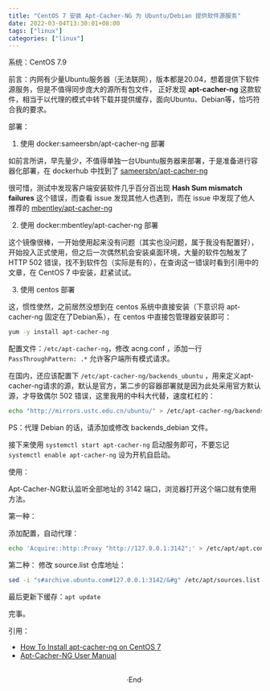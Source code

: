 ```yaml
---
title: "CentOS 7 安装 Apt-Cacher-NG 为 Ubuntu/Debian 提供软件源服务"
date: 2022-03-04T13:30:01+08:00
tags: ["linux"]
categories: ["linux"]
---
```


系统：CentOS 7.9

前言：内网有少量Ubuntu服务器（无法联网），版本都是20.04，想着提供下软件源服务，但是不值得同步庞大的源所有包文件，
正好发现 **apt-cacher-ng** 这款软件，相当于以代理的模式中转下载并提供缓存，面向Ubuntu、Debian等，恰巧符合我的要求。

部署：

1. 使用 docker:sameersbn/apt-cacher-ng 部署

如前言所讲，早先量少，不值得单独一台Ubuntu服务器来部署，于是准备进行容器化部署，在 dockerhub 中找到了 [sameersbn/apt-cacher-ng](https://hub.docker.com/r/sameersbn/apt-cacher-ng)

很可惜，测试中发现客户端安装软件几乎百分百出现 **Hash Sum mismatch failures** 这个错误，而查看 issue 发现其他人也遇到，而在 issue 中发现了他人推荐的 [mbentley/apt-cacher-ng](https://hub.docker.com/r/mbentley/apt-cacher-ng)

2. 使用 docker:mbentley/apt-cacher-ng 部署

这个镜像很棒，一开始使用起来没有问题（其实也没问题，属于我没有配置好），开始投入正式使用，但之后一次偶然机会安装桌面环境，大量的软件包触发了 HTTP 502 错误，找不到软件包（实际是有的），在查询这一错误时看到引用中的文章，在 CentOS 7 中安装，赶紧试试。

3. 使用 centos 部署

这，惯性使然，之前居然没想到在 centos 系统中直接安装（下意识将 apt-cacher-ng 固定在了Debian系），在 centos 中直接包管理器安装即可：

```bash
yum -y install apt-cacher-ng
```

配置文件：`/etc/apt-cacher-ng`，修改 acng.conf ，添加一行 `PassThroughPattern: .*` 允许客户端所有模式请求。

在国内，还应该配置下 `/etc/apt-cacher-ng/backends_ubuntu` ，用来定义apt-cacher-ng请求的源，默认是官方，第二步的容器部署就是因为此处采用官方默认源，才导致偶尔 502 错误，这里我用的中科大代替，速度杠杠的：

```bash
echo "http://mirrors.ustc.edu.cn/ubuntu/" > /etc/apt-cacher-ng/backends_ubuntu
```

PS：代理 Debian 的话，请添加或修改 backends_debian 文件。

接下来使用 `systemctl start apt-cacher-ng` 启动服务即可，不要忘记 `systemctl enable apt-cacher-ng` 设为开机自启动。

使用：

Apt-Cacher-NG默认监听全部地址的 3142 端口，浏览器打开这个端口就有使用方法。

第一种：

添加配置，自动代理：
```bash
echo 'Acquire::http::Proxy "http://127.0.0.1:3142";' > /etc/apt/apt.conf.d/00aptproxy
```

第二种：
修改 source.list 仓库地址：
```bash
sed -i "s#archive.ubuntu.com#127.0.0.1:3142/&#g" /etc/apt/sources.list
```

最后更新下缓存：`apt update`

完事。

引用：
- [How To Install apt-cacher-ng on CentOS 7](https://installati.one/centos/7/apt-cacher-ng/)
- [Apt-Cacher-NG User Manual](https://www.unix-ag.uni-kl.de/~bloch/acng/html/index.html)

<br>

<center>  ·End·  </center>